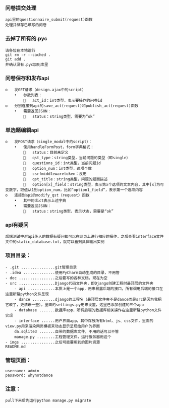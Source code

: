 ### 问卷提交处理
    api里的questionnaire_submit(request)函数
	处理并储存已填写的问卷





###   去掉了所有的.pyc
    请各位在本地运行
    git rm -r --cached .
    git add .
    并确认没有.pyc加到库里

### 问卷保存和发布api  
    o	发GET请求（design.ajax中的script）
        •	参数列表：
            	act_id：int类型，表示要操作的问卷id
    o	分别连接到api的save_act(request)和publish_act(request)函数
        •	需要返回JSON：
            	status：string类型，需要为“ok”

            
### 单选题编辑api
    o	发POST请求（single_modal中的script）：
        •	使用handleFormPost，form字典格式：
            	status：目前未定义
            	qst_type：string类型，当前问题的类型（即single）
            	questions_id：int类型，当前问题id
            	option_num：int类型，选项个数
            	csrfmiddlewaretoken：没用
            	qst_title：string类型，问题的题面描述
            	option[x]_field：string类型，表示第x个选项的文本内容，其中[x]为可变数字，取值从1到option_num，比如“option1_field“，表示第一个选项内容
    o	连接到api的modify_qst（request）函数
        •	其中的dict表示上述字典
        •	需要返回JSON：
            	status：string类型，表示状态，需要是“ok”
            
### api有疑问   
    后端测试中对api传入的数据有疑问都可以在网页上进行相应的操作，之后查看interface文件夹中的static_database.txt，就可以看到具体输出实例



### 项目目录：       
    - .git ...............git管理目录       
    - .idea ..............使用PyCharm自动生成的目录，不用管       
    - doc ................之后要写的各种文档，现在为空       
    - src ................Django代码文件夹，即Django创建工程时最顶层的文件夹     
        - api ............本质上是一个app，用来暴露后端的接口，所有调用后端的接口在这里新建python文件呈现      
        - dance ..........django的工程名（最顶层文件夹不是dance而是src是因为我把它改了，更清晰一些），里面的settings.py用来设置，这里已添加创建的三个app     
        - database .......数据库app，所有后端的数据库相关操作在这里新建python文件实现       
        - interface ......用户界面app，其中存放所有html、js、css文件，里面的view.py用来渲染网页模板来动态显示呈现给用户的界面      
        da.sqlite3 .......自带的数据库文件，不用的话可以不管      
        manage.py ........工程管理文件，运行服务器用这个      
    - imgs ...............之后可能要用到的图片资源      
    README.md

### 管理页面：
    username: admin
    password: whynotdance     
    
### 注意：     
    pull下来后先运行python manage.py migrate

